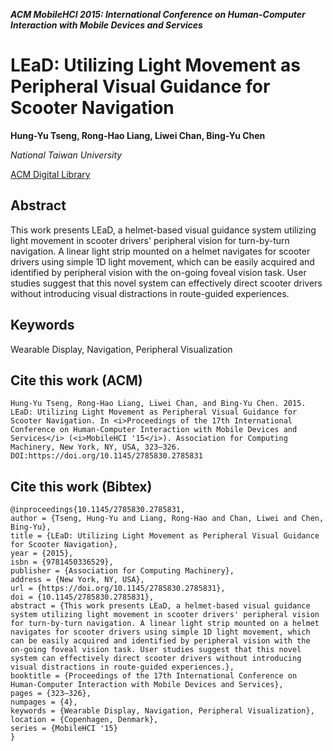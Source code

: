 ___ACM MobileHCI 2015: International Conference on Human-Computer Interaction with Mobile Devices and Services___

# LEaD: Utilizing Light Movement as Peripheral Visual Guidance for Scooter Navigation
__Hung-Yu Tseng, Rong-Hao Liang, Liwei Chan, Bing-Yu Chen__

_National Taiwan University_

[ACM Digital Library](https://dl.acm.org/doi/abs/10.1145/2785830.2785831)

<!-- ## Video -->
<!-- [![IMAGE ALT TEXT HERE](https://img.youtube.com/vi/yuy6JQ76DG4/0.jpg)](https://www.youtube.com/watch?v=yuy6JQ76DG4) -->

## Abstract
This work presents LEaD, a helmet-based visual guidance system utilizing light movement in scooter drivers' peripheral vision for turn-by-turn navigation. A linear light strip mounted on a helmet navigates for scooter drivers using simple 1D light movement, which can be easily acquired and identified by peripheral vision with the on-going foveal vision task. User studies suggest that this novel system can effectively direct scooter drivers without introducing visual distractions in route-guided experiences.

## Keywords
Wearable Display, Navigation, Peripheral Visualization

## Cite this work (ACM)
```
Hung-Yu Tseng, Rong-Hao Liang, Liwei Chan, and Bing-Yu Chen. 2015. LEaD: Utilizing Light Movement as Peripheral Visual Guidance for Scooter Navigation. In <i>Proceedings of the 17th International Conference on Human-Computer Interaction with Mobile Devices and Services</i> (<i>MobileHCI '15</i>). Association for Computing Machinery, New York, NY, USA, 323–326. DOI:https://doi.org/10.1145/2785830.2785831
```

## Cite this work (Bibtex)
```
@inproceedings{10.1145/2785830.2785831,
author = {Tseng, Hung-Yu and Liang, Rong-Hao and Chan, Liwei and Chen, Bing-Yu},
title = {LEaD: Utilizing Light Movement as Peripheral Visual Guidance for Scooter Navigation},
year = {2015},
isbn = {9781450336529},
publisher = {Association for Computing Machinery},
address = {New York, NY, USA},
url = {https://doi.org/10.1145/2785830.2785831},
doi = {10.1145/2785830.2785831},
abstract = {This work presents LEaD, a helmet-based visual guidance system utilizing light movement in scooter drivers' peripheral vision for turn-by-turn navigation. A linear light strip mounted on a helmet navigates for scooter drivers using simple 1D light movement, which can be easily acquired and identified by peripheral vision with the on-going foveal vision task. User studies suggest that this novel system can effectively direct scooter drivers without introducing visual distractions in route-guided experiences.},
booktitle = {Proceedings of the 17th International Conference on Human-Computer Interaction with Mobile Devices and Services},
pages = {323–326},
numpages = {4},
keywords = {Wearable Display, Navigation, Peripheral Visualization},
location = {Copenhagen, Denmark},
series = {MobileHCI '15}
}
```
